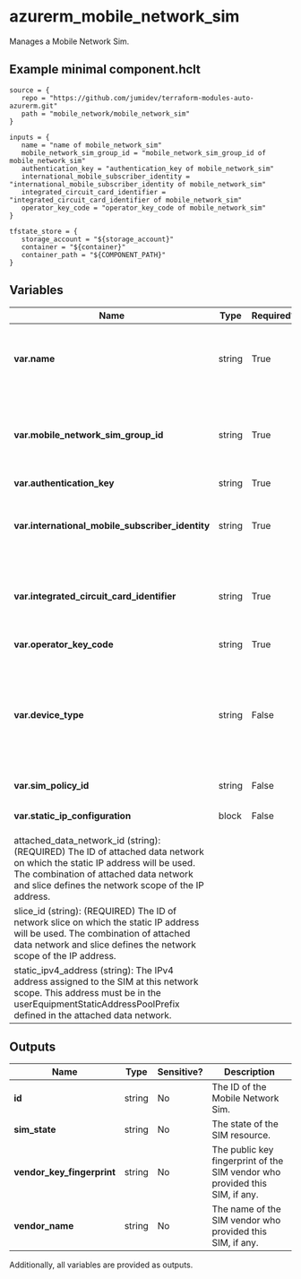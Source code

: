 # azurerm_mobile_network_sim

Manages a Mobile Network Sim.

## Example minimal component.hclt

```hcl
source = {
   repo = "https://github.com/jumidev/terraform-modules-auto-azurerm.git" 
   path = "mobile_network/mobile_network_sim" 
}

inputs = {
   name = "name of mobile_network_sim" 
   mobile_network_sim_group_id = "mobile_network_sim_group_id of mobile_network_sim" 
   authentication_key = "authentication_key of mobile_network_sim" 
   international_mobile_subscriber_identity = "international_mobile_subscriber_identity of mobile_network_sim" 
   integrated_circuit_card_identifier = "integrated_circuit_card_identifier of mobile_network_sim" 
   operator_key_code = "operator_key_code of mobile_network_sim" 
}

tfstate_store = {
   storage_account = "${storage_account}" 
   container = "${container}" 
   container_path = "${COMPONENT_PATH}" 
}

```

## Variables

| Name | Type | Required? |  Description |
| ---- | ---- | --------- |  ----------- |
| **var.name** | string | True | The name which should be used for this Mobile Network Sim. Changing this forces a new Mobile Network Sim to be created. | 
| **var.mobile_network_sim_group_id** | string | True | The ID of the Mobile Network which the Mobile Network Sim belongs to. Changing this forces a new Mobile Network Sim to be created. | 
| **var.authentication_key** | string | True | The Ki value for the SIM. | 
| **var.international_mobile_subscriber_identity** | string | True | The international mobile subscriber identity (IMSI) for the SIM. Changing this forces a new Mobile Network Sim to be created. | 
| **var.integrated_circuit_card_identifier** | string | True | The integrated circuit card ID (ICCID) for the SIM. Changing this forces a new Mobile Network Sim to be created. | 
| **var.operator_key_code** | string | True | The Opc value for the SIM. | 
| **var.device_type** | string | False | An optional free-form text field that can be used to record the device type this SIM is associated with, for example `Video camera`. The Azure portal allows SIMs to be grouped and filtered based on this value. | 
| **var.sim_policy_id** | string | False | The ID of SIM policy used by this SIM. | 
| **var.static_ip_configuration** | block | False | A `static_ip_configuration` block. | | `static_ip_configuration` block structure: || 
|   attached_data_network_id (string): (REQUIRED) The ID of attached data network on which the static IP address will be used. The combination of attached data network and slice defines the network scope of the IP address. ||
|   slice_id (string): (REQUIRED) The ID of network slice on which the static IP address will be used. The combination of attached data network and slice defines the network scope of the IP address. ||
|   static_ipv4_address (string): The IPv4 address assigned to the SIM at this network scope. This address must be in the userEquipmentStaticAddressPoolPrefix defined in the attached data network. ||




## Outputs

| Name | Type | Sensitive? | Description |
| ---- | ---- | --------- | --------- |
| **id** | string | No  | The ID of the Mobile Network Sim. | 
| **sim_state** | string | No  | The state of the SIM resource. | 
| **vendor_key_fingerprint** | string | No  | The public key fingerprint of the SIM vendor who provided this SIM, if any. | 
| **vendor_name** | string | No  | The name of the SIM vendor who provided this SIM, if any. | 

Additionally, all variables are provided as outputs.
